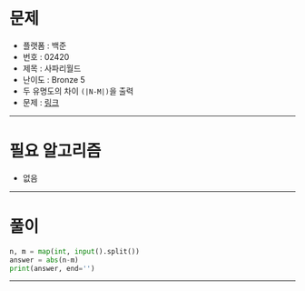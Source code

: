 # 문제
- 플랫폼 : 백준
- 번호 : 02420
- 제목 : 사파리월드
- 난이도 : Bronze 5
- 두 유명도의 차이 `(|N-M|)`을 출력
- 문제 : <a href="https://www.acmicpc.net/problem/2420" target="_blank">링크</a>

---

# 필요 알고리즘
- 없음

---

# 풀이
```python
n, m = map(int, input().split())
answer = abs(n-m)
print(answer, end='')

```

---
